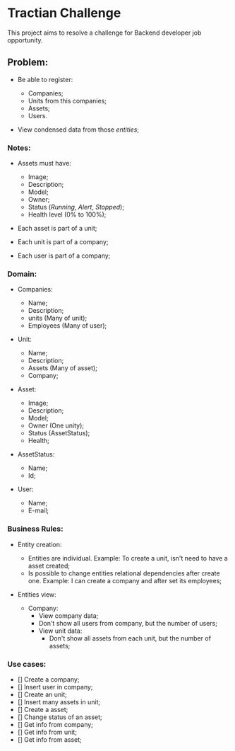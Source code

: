 # Tractian Challenge

This project aims to resolve a challenge for Backend developer job opportunity.

## Problem:

- Be able to register:
  - Companies; 
  - Units from this companies;
  - Assets;
  - Users.

- View condensed data from those *entities*;

### Notes:

- Assets must have:
  - Image;
  - Description;
  - Model;
  - Owner;
  - Status (*Running*, *Alert*, *Stopped*);
  - Health level (0% to 100%);

- Each asset is part of a unit;

- Each unit is part of a company;

- Each user is part of a company;

### Domain:

- Companies:
  - Name;
  - Description;
  - units (Many of unit);
  - Employees (Many of user);

- Unit:
  - Name;
  - Description;
  - Assets (Many of asset);
  - Company;

- Asset:
  - Image;
  - Description;
  - Model;
  - Owner (One unity);
  - Status (AssetStatus);
  - Health;

- AssetStatus:
  - Name;
  - Id;

- User:
  - Name;
  - E-mail;

### Business Rules:

- Entity creation:
  - Entities are individual. Example: To create a unit, isn't need to have a asset created;
  - Is possible to change entities relational dependencies after create one. Example: I can create a company and after set its employees;

- Entities view:
  - Company:
    - View company data;
    - Don't show all users from company, but the number of users;
    - View unit data:
      - Don't show all assets from each unit, but the number of assets;

### Use cases:

- [] Create a company;
- [] Insert user in company;
- [] Create an unit;
- [] Insert many assets in unit;
- [] Create a asset;
- [] Change status of an asset;
- [] Get info from company;
- [] Get info from unit;
- [] Get info from asset;